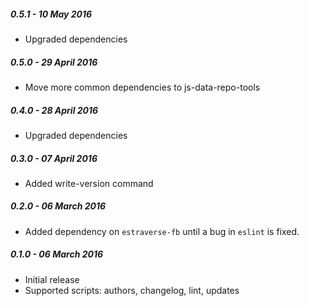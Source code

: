 ##### 0.5.1 - 10 May 2016

- Upgraded dependencies

##### 0.5.0 - 29 April 2016

- Move more common dependencies to js-data-repo-tools

##### 0.4.0 - 28 April 2016

- Upgraded dependencies

##### 0.3.0 - 07 April 2016

- Added write-version command

##### 0.2.0 - 06 March 2016

- Added dependency on `estraverse-fb` until a bug in `eslint` is fixed.

##### 0.1.0 - 06 March 2016

- Initial release
- Supported scripts: authors, changelog, lint, updates
